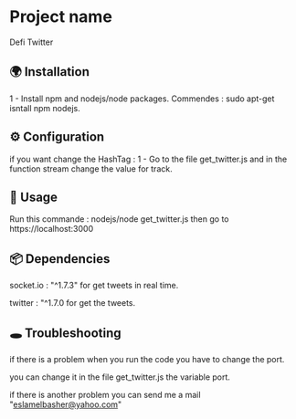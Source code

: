 # Project name

Defi Twitter

## 🌍 Installation

1 - Install npm and nodejs/node packages.
Commendes : sudo apt-get isntall npm nodejs.

## ⚙ Configuration

if you want change the HashTag :
1 - Go to the file get_twitter.js and in the function stream change the value for track. 

## 👋 Usage

Run this commande : 
nodejs/node get_twitter.js
then go to https://localhost:3000

## 📦 Dependencies

socket.io : "^1.7.3" for get tweets in real time.

twitter : "^1.7.0 for get the tweets.

## 🕳 Troubleshooting

if there is a problem when you run the code you have to change the port.

you can change it in the file get_twitter.js the variable port.

if there is another problem you can send me a mail "eslamelbasher@yahoo.com"
